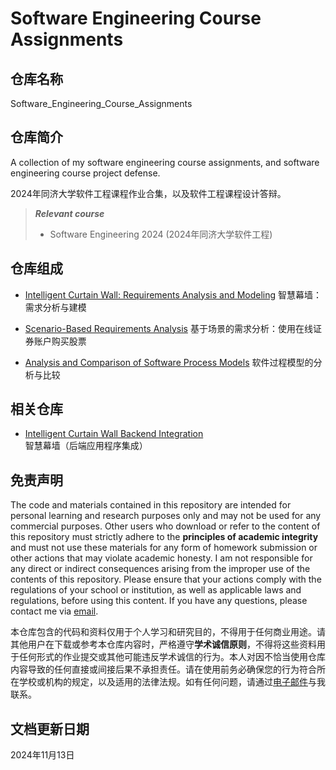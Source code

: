 # Software Engineering Course Assignments

## 仓库名称

Software_Engineering_Course_Assignments

## 仓库简介

A collection of my software engineering course assignments, and software engineering course project defense.

2024年同济大学软件工程课程作业合集，以及软件工程课程设计答辩。

> ***Relevant course***
> * Software Engineering 2024 (2024年同济大学软件工程)

## 仓库组成

* [Intelligent Curtain Wall: Requirements Analysis and Modeling](Intelligent_Curtain_Wall_Requirements_Analysis_and_Modeling)
智慧幕墙：需求分析与建模

* [Scenario-Based Requirements Analysis](Scenario_Based_Requirements_Analysis)
基于场景的需求分析：使用在线证券账户购买股票

* [Analysis and Comparison of Software Process Models](Analysis_and_Comparison_of_Software_Process_Models.pdf)
软件过程模型的分析与比较

## 相关仓库

* [Intelligent Curtain Wall Backend Integration](https://github.com/MinmusLin/Intelligent_Curtain_Wall_Backend_Integration)
智慧幕墙（后端应用程序集成）

## 免责声明

The code and materials contained in this repository are intended for personal learning and research purposes only and may not be used for any commercial purposes. Other users who download or refer to the content of this repository must strictly adhere to the **principles of academic integrity** and must not use these materials for any form of homework submission or other actions that may violate academic honesty. I am not responsible for any direct or indirect consequences arising from the improper use of the contents of this repository. Please ensure that your actions comply with the regulations of your school or institution, as well as applicable laws and regulations, before using this content. If you have any questions, please contact me via [email](mailto:minmuslin@outlook.com).

本仓库包含的代码和资料仅用于个人学习和研究目的，不得用于任何商业用途。请其他用户在下载或参考本仓库内容时，严格遵守**学术诚信原则**，不得将这些资料用于任何形式的作业提交或其他可能违反学术诚信的行为。本人对因不恰当使用仓库内容导致的任何直接或间接后果不承担责任。请在使用前务必确保您的行为符合所在学校或机构的规定，以及适用的法律法规。如有任何问题，请通过[电子邮件](mailto:minmuslin@outlook.com)与我联系。

## 文档更新日期

2024年11月13日